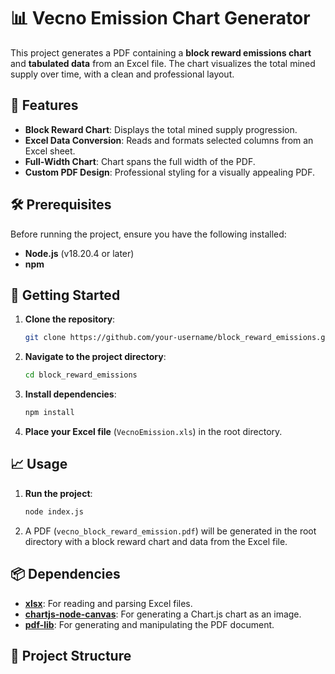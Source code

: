 # 📊 Vecno Emission Chart Generator

This project generates a PDF containing a **block reward emissions chart** and **tabulated data** from an Excel file. The chart visualizes the total mined supply over time, with a clean and professional layout.

## 🎯 Features

- **Block Reward Chart**: Displays the total mined supply progression.
- **Excel Data Conversion**: Reads and formats selected columns from an Excel sheet.
- **Full-Width Chart**: Chart spans the full width of the PDF.
- **Custom PDF Design**: Professional styling for a visually appealing PDF.

## 🛠 Prerequisites

Before running the project, ensure you have the following installed:

- **Node.js** (v18.20.4 or later)
- **npm**

## 🚀 Getting Started

1. **Clone the repository**:

    ```bash
    git clone https://github.com/your-username/block_reward_emissions.git
    ```

2. **Navigate to the project directory**:

    ```bash
    cd block_reward_emissions
    ```

3. **Install dependencies**:

    ```bash
    npm install
    ```

4. **Place your Excel file** (`VecnoEmission.xls`) in the root directory.

## 📈 Usage

1. **Run the project**:

    ```bash
    node index.js
    ```

2. A PDF (`vecno_block_reward_emission.pdf`) will be generated in the root directory with a block reward chart and data from the Excel file.

## 📦 Dependencies

- **[xlsx](https://www.npmjs.com/package/xlsx)**: For reading and parsing Excel files.
- **[chartjs-node-canvas](https://www.npmjs.com/package/chartjs-node-canvas)**: For generating a Chart.js chart as an image.
- **[pdf-lib](https://www.npmjs.com/package/pdf-lib)**: For generating and manipulating the PDF document.

## 📂 Project Structure


